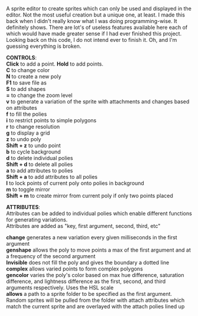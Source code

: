 A sprite editor to create sprites which can only be used and displayed in the
editor. Not the most useful creation but a unique one, at least. I made this back
when I didn't really know what I was doing programming-wise. It definitely shows.
There are lot's of useless features available here each of which would have made
greater sense if I had ever finished this project. Looking back on this code, I
do not intend ever to finish it. Oh, and I'm guessing everything is broken.  
  
**CONTROLS**:  
**Click** to add a point. **Hold** to add points.  
**C** to change color  
**N** to create a new poly  
**F1** to save file as  
**S** to add shapes  
**=** to change the zoom level  
**v** to generate a variation of the sprite with attachments and changes based on attributes  
**f** to fill the polies  
**i** to restrict points to simple polygons  
**r** to change resolution  
**g** to display a grid  
**z** to undo poly  
**Shift + z** to undo point  
**b** to cycle background  
**d** to delete individual polies  
**Shift + d** to delete all polies  
**a** to add attributes to polies  
**Shift + a** to add attributes to all polies  
**l** to lock points of current poly onto polies in background  
**m** to toggle mirror  
**Shift + m** to create mirror from current poly if only two points placed  
  
**ATTRIBUTES**:  
Attributes can be added to individual polies which enable different functions for generating variations.  
Attributes are added as "key, first argument, second, third, etc"  
  
**change** generates a new variation every given milliseconds in the first argument  
**genshape** allows the poly to move points a max of the first argument and at a frequency of the second argument  
**Invisible** does not fill the poly and gives the boundary a dotted line  
**complex** allows varied points to form complex polygons  
**gencolor** varies the poly's color based on max hue difference, saturation difference, and lightness difference as the first, second, and third arguments respectively. Uses the HSL scale  
**allows** a path to a sprite folder to be specified as the first argument. Random sprites will be pulled from the folder with attach attributes which match the current sprite and are overlayed with the attach polies lined up  
